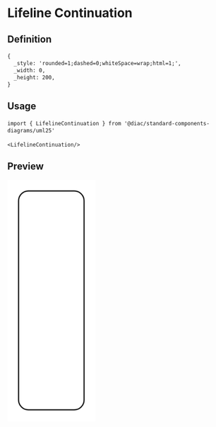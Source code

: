 # Lifeline Continuation

## Definition

```
{
  _style: 'rounded=1;dashed=0;whiteSpace=wrap;html=1;',
  _width: 0,
  _height: 200,
}
```

## Usage

```
import { LifelineContinuation } from '@diac/standard-components-diagrams/uml25'

<LifelineContinuation/>
```

## Preview

<img src="./lifeline-continuation.png" width="200"/>

